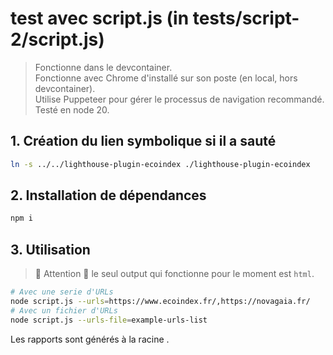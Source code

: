 # test avec script.js (in tests/script-2/script.js)

> Fonctionne dans le devcontainer.  
> Fonctionne avec Chrome d'installé sur son poste (en local, hors devcontainer).  
> Utilise Puppeteer pour gérer le processus de navigation recommandé.  
> Testé en node 20.

## 1. Création du lien symbolique si il a sauté

```bash
ln -s ../../lighthouse-plugin-ecoindex ./lighthouse-plugin-ecoindex
```

## 2. Installation de dépendances

```bash
npm i
```

## 3. Utilisation

> 🔴 Attention 🔴 le seul output qui fonctionne pour le moment est `html`.

```bash
# Avec une serie d'URLs
node script.js --urls=https://www.ecoindex.fr/,https://novagaia.fr/
# Avec un fichier d'URLs
node script.js --urls-file=example-urls-list
```

Les rapports sont générés à la racine .
